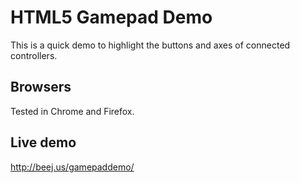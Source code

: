 HTML5 Gamepad Demo
==================

This is a quick demo to highlight the buttons and axes of connected
controllers.


Browsers
--------

Tested in Chrome and Firefox.


Live demo
---------

http://beej.us/gamepaddemo/

